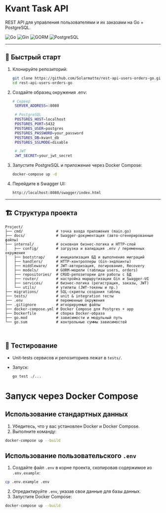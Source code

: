 # Kvant Task API

REST API для управления пользователями и их заказами на Go + PostgreSQL.

![Go](https://img.shields.io/badge/Go-1.24-blue) ![Gin](https://img.shields.io/badge/Gin-1.10-green) ![GORM](https://img.shields.io/badge/GORM-1.26-orange) ![PostgreSQL](https://img.shields.io/badge/PostgreSQL-15-blue)


---

## 🚀 Быстрый старт

1. Клонируйте репозиторий:
   ```bash
   git clone https://github.com/Solarmatte/rest-api-users-orders-go.git
   cd rest-api-users-orders-go
   ````

2. Создайте образец окружения .env:

   ```bash
   # Сервер
    SERVER_ADDRESS=:8080

    # PostgreSQL
    POSTGRES_HOST=localhost
    POSTGRES_PORT=5432
    POSTGRES_USER=postgres
    POSTGRES_PASSWORD=your_password
    POSTGRES_DB=kvant_db
    POSTGRES_SSLMODE=disable

    # JWT
    JWT_SECRET=your_jwt_secret
   ```

3. Запустите PostgreSQL и приложение через Docker Compose:

   ```bash
   docker-compose up -d
   ```

4. Перейдите в Swagger UI:

   ```
   http://localhost:8080/swagger/index.html
   ```

---

## 🏗️ Структура проекта

```
Project/
├── cmd/               # точка входа приложения (main.go)
├── docs/              # Swagger-документация (авто-сгенерированные файлы)  
├── internal/          # основная бизнес-логика и HTTP-слой
│   ├── config/        # загрузка и валидация .env / переменных окружения
│   ├── bootstrap/     # инициализация БД и выполнение миграций
│   ├── handlers/      # HTTP-контроллеры (Gin-эндпоинты)
│   ├── middleware/    # JWT-авторизация, логирование, Recovery
│   ├── models/        # GORM-модели (таблицы users, orders)
│   ├── repositories/  # CRUD-репозитории для работы с БД
│   ├── router/        # настройка маршрутизации Gin и Swagger-UI
│   ├── services/      # бизнес-логика (регистрация, заказы, JWT)
│   └── utils/         # утилиты (JWT-токены и пр.)
├── migrations/        # SQL-скрипты создания таблиц  
├── tests/             # unit & integration тесты  
├── .env               # переменные окружения  
├── .gitignore         # игнорируемые файлы  
├── docker-compose.yml # Docker Compose для Postgres + app  
├── Dockerfile         # сборка Docker-образа  
├── go.mod             # зависимости и модульный путь  
└── go.sum             # контрольные суммы зависимостей  



```

## 🧪 Тестирование

* Unit-tests сервисов и репозиториев лежат в `tests/`.
* Запуск:

  ```bash
  go test ./...
  ```

# Запуск через Docker Compose

## Использование стандартных данных

1. Убедитесь, что у вас установлен Docker и Docker Compose.
2. Выполните команду:

```bash
docker-compose up --build
```

## Использование пользовательского `.env`

1. Создайте файл `.env` в корне проекта, скопировав содержимое из `.env.example`:

```bash
cp .env.example .env
```

2. Отредактируйте `.env`, указав свои данные для базы данных.
3. Запустите Docker Compose:

```bash
docker-compose up --build
```

